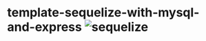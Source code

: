 # template-sequelize-with-mysql-and-express ![sequelize](https://cdn.icon-icons.com/icons2/2107/PNG/512/file_type_sequelize_icon_130173.png)

